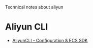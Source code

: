 Technical notes about aliyun

# Aliyun CLI
 - [AliyunCLI - Configuration & ECS SDK](aliyuncli-ecs.md)
